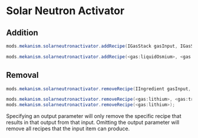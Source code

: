 # Solar Neutron Activator

## Addition

```java
mods.mekanism.solarneutronactivator.addRecipe(IGasStack gasInput, IGasStack gasOutput)

mods.mekanism.solarneutronactivator.addRecipe(<gas:liquidOsmium>, <gas:liquidStone>);
```

## Removal

```java
mods.mekanism.solarneutronactivator.removeRecipe(IIngredient gasInput, @Optional IIngredient gasOutput)

mods.mekanism.solarneutronactivator.removeRecipe(<gas:lithium>, <gas:tritium>);
mods.mekanism.solarneutronactivator.removeRecipe(<gas:lithium>);
```

Specifying an output parameter will only remove the specific recipe that results in that output from that input. Omitting the output parameter will remove all recipes that the input item can produce.